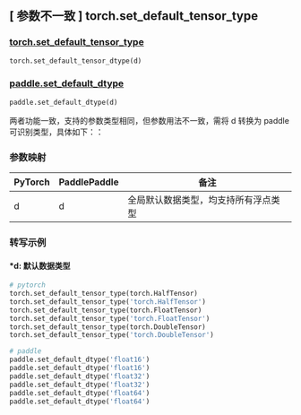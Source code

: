 ## [ 参数不一致 ] torch.set_default_tensor_type

### [torch.set_default_tensor_type](https://pytorch.org/docs/stable/generated/torch.set_default_tensor_type.html#torch-set-default-tensor-type)

```python
torch.set_default_tensor_dtype(d)
```

### [paddle.set_default_dtype](https://www.paddlepaddle.org.cn/documentation/docs/zh/api/paddle/set_default_dtype_cn.html)

```python
paddle.set_default_dtype(d)
```

两者功能一致，支持的参数类型相同，但参数用法不一致，需将 d 转换为 paddle 可识别类型，具体如下：：

### 参数映射

| PyTorch     | PaddlePaddle | 备注                                                                                      |
| ----------- | ------------ | -------------------------------------------------------------------------------------- |
| d           | d            | 全局默认数据类型，均支持所有浮点类型|

### 转写示例
#### *d: 默认数据类型
```python
# pytorch
torch.set_default_tensor_type(torch.HalfTensor)
torch.set_default_tensor_type('torch.HalfTensor')
torch.set_default_tensor_type(torch.FloatTensor)
torch.set_default_tensor_type('torch.FloatTensor')
torch.set_default_tensor_type(torch.DoubleTensor)
torch.set_default_tensor_type('torch.DoubleTensor')

# paddle
paddle.set_default_dtype('float16')
paddle.set_default_dtype('float16')
paddle.set_default_dtype('float32')
paddle.set_default_dtype('float32')
paddle.set_default_dtype('float64')
paddle.set_default_dtype('float64')
```
